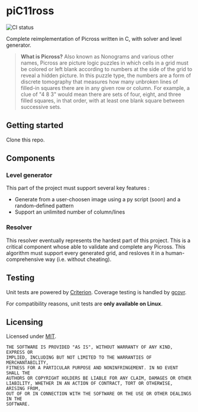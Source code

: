 # piC11ross
![CI status](https://github.com/inspwastaken/piC11ross/actions/workflows/ci.yml/badge.svg)

Complete reimplementation of Picross written in C, with solver and level generator.

> **What is Picross?** Also known as Nonograms and various other names, Picross are picture logic puzzles in which cells in a grid must be colored or left blank according to numbers at the side of the grid to reveal a hidden picture. In this puzzle type, the numbers are a form of discrete tomography that measures how many unbroken lines of filled-in squares there are in any given row or column. For example, a clue of "4 8 3" would mean there are sets of four, eight, and three filled squares, in that order, with at least one blank square between successive sets.

## Getting started

Clone this repo.

## Components

### Level generator

This part of the project must support several key features :
 - Generate from a user-choosen image using a py script (soon) and a random-defined pattern
 - Support an unlimited number of column/lines 

### Resolver

This resolver eventually represents the hardest part of this project. This is a critical component whose able to validate and complete any Picross.
This algorithm must support every generated grid, and resloves it in a human-comprehensive way (i.e. without cheating).

## Testing

Unit tests are powered by [Criterion](https://github.com/Snaipe/Criterion). Coverage testing is handled by [gcovr](https://github.com/gcovr/gcovr).

For compatibility reasons, unit tests are **only available on Linux**.

## Licensing

Licensed under [MIT](LICENSE).

```
THE SOFTWARE IS PROVIDED "AS IS", WITHOUT WARRANTY OF ANY KIND, EXPRESS OR
IMPLIED, INCLUDING BUT NOT LIMITED TO THE WARRANTIES OF MERCHANTABILITY,
FITNESS FOR A PARTICULAR PURPOSE AND NONINFRINGEMENT. IN NO EVENT SHALL THE
AUTHORS OR COPYRIGHT HOLDERS BE LIABLE FOR ANY CLAIM, DAMAGES OR OTHER
LIABILITY, WHETHER IN AN ACTION OF CONTRACT, TORT OR OTHERWISE, ARISING FROM,
OUT OF OR IN CONNECTION WITH THE SOFTWARE OR THE USE OR OTHER DEALINGS IN THE
SOFTWARE.
```